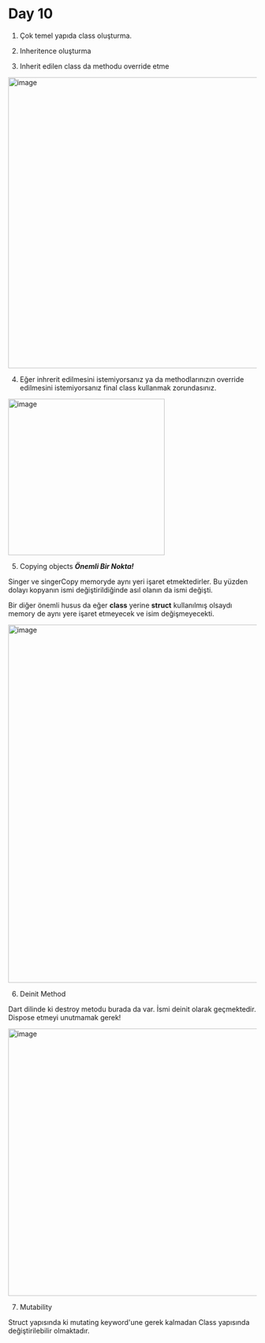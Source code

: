 # Day 10

1. Çok temel yapıda class oluşturma.

2. Inheritence oluşturma

3. Inherit edilen class da methodu override etme

<img width="590" alt="image" src="https://user-images.githubusercontent.com/56068905/187767690-effd5499-1fe5-4c44-9681-6047a2844417.png">

4. Eğer inhrerit edilmesini istemiyorsanız ya da methodlarınızın override edilmesini istemiyorsanız final class kullanmak zorundasınız.

<img width="317" alt="image" src="https://user-images.githubusercontent.com/56068905/187768369-a18b2ef3-f79e-4c0e-ab9e-10716e961dbe.png">

5. Copying objects ***Önemli Bir Nokta!***

Singer ve singerCopy memoryde aynı yeri işaret etmektedirler. Bu yüzden dolayı kopyanın ismi değiştirildiğinde asıl olanın da ismi değişti.

Bir diğer önemli husus da eğer **class** yerine **struct** kullanılmış olsaydı memory de aynı yere işaret etmeyecek ve isim değişmeyecekti. 

<img width="726" alt="image" src="https://user-images.githubusercontent.com/56068905/187785353-4472c3e1-3a98-41be-80c6-d11fd62eb5f8.png">

6. Deinit Method

Dart dilinde ki destroy metodu burada da var. İsmi deinit olarak geçmektedir. Dispose etmeyi unutmamak gerek!

<img width="542" alt="image" src="https://user-images.githubusercontent.com/56068905/187788380-e9e5e694-d7c2-46be-b6db-8093a3a9f91b.png">

7. Mutability

Struct yapısında ki mutating keyword'une gerek kalmadan Class yapısında değiştirilebilir olmaktadır.

